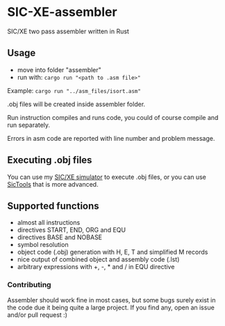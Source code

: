 # SIC-XE-assembler
SIC/XE two pass assembler written in Rust

## Usage
- move into folder "assembler"
- run with: ```cargo run "<path to .asm file>"```

Example:
    ```cargo run "../asm_files/isort.asm"```

.obj files will be created inside assembler folder.

Run instruction compiles and runs code, you could of course compile and run separately.

Errors in asm code are reported with line number and problem message.

## Executing .obj files

You can use my [SIC/XE simulator](https://github.com/blaz-r/SIC-XE-simulator) to execute .obj files, or you can use [SicTools](https://github.com/jurem/SicTools) that is more advanced.

## Supported functions
- almost all instructions
- directives START, END, ORG and EQU
- directives BASE and NOBASE
- symbol resolution
- object code (.obj) generation with H, E, T and simplified M records
- nice output of combined object and assembly code (.lst)
- arbitrary expressions with +, -, * and / in EQU directive

### Contributing

Assembler should work fine in most cases, but some bugs surely exist in the code due it being quite a large project. If you find any, open an issue and/or pull request :)
